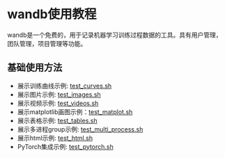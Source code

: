 # wandb使用教程

wandb是一个免费的，用于记录机器学习训练过程数据的工具。具有用户管理，团队管理，项目管理等功能。

## 基础使用方法

- 展示训练曲线示例: [test_curves.sh](./basic/test_curves.sh)
- 展示图片示例: [test_images.sh](./basic/test_images.sh)
- 展示视频示例: [test_videos.sh](./basic/test_videos.sh)
- 展示matplotlib画图示例：[test_matplot.sh](./basic/test_matplot.sh)
- 展示表格示例: [test_tables.sh](./basic/test_tables.sh)
- 展示多进程group示例: [test_multi_process.sh](./basic/test_multi_process.sh)
- 展示html示例: [test_html.sh](./basic/test_html.sh)
- PyTorch集成示例: [test_pytorch.sh](./basic/test_pytorch.sh)




